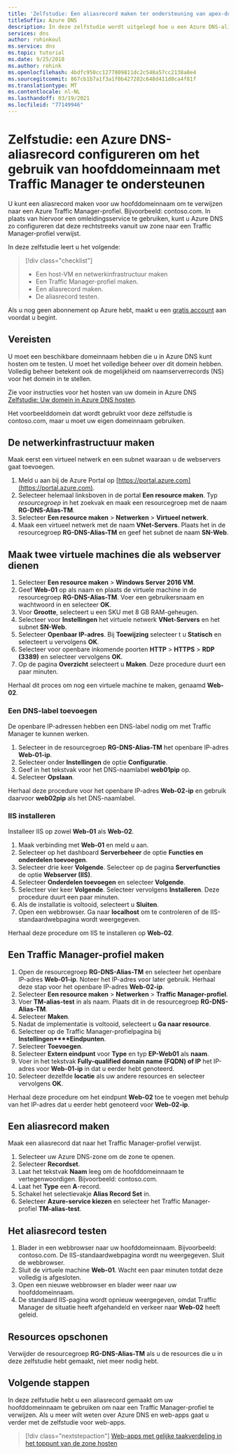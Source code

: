 ```yaml
---
title: 'Zelfstudie: Een aliasrecord maken ter ondersteuning van apex-domeinnamen - Traffic Manager'
titleSuffix: Azure DNS
description: In deze zelfstudie wordt uitgelegd hoe u een Azure DNS-aliasrecord kunt configureren om het gebruik van uw hoofddomeinnaam met Traffic Manager te ondersteunen.
services: dns
author: rohinkoul
ms.service: dns
ms.topic: tutorial
ms.date: 9/25/2018
ms.author: rohink
ms.openlocfilehash: 4bdfc950cc1277809811dc2c548a57cc2138a8e4
ms.sourcegitcommit: 867cb1b7a1f3a1f0b427282c648d411d0ca4f81f
ms.translationtype: MT
ms.contentlocale: nl-NL
ms.lasthandoff: 03/19/2021
ms.locfileid: "77149946"
---
```

# <a name="tutorial-configure-an-alias-record-to-support-apex-domain-names-with-traffic-manager"></a>Zelfstudie: een Azure DNS-aliasrecord configureren om het gebruik van hoofddomeinnaam met Traffic Manager te ondersteunen 

U kunt een aliasrecord maken voor uw hoofddomeinnaam om te verwijzen naar een Azure Traffic Manager-profiel. Bijvoorbeeld: contoso.com. In plaats van hiervoor een omleidingsservice te gebruiken, kunt u Azure DNS zo configureren dat deze rechtstreeks vanuit uw zone naar een Traffic Manager-profiel verwijst. 


In deze zelfstudie leert u het volgende:

> [!div class="checklist"]
> * Een host-VM en netwerkinfrastructuur maken
> * Een Traffic Manager-profiel maken.
> * Een aliasrecord maken.
> * De aliasrecord testen.


Als u nog geen abonnement op Azure hebt, maakt u een [gratis account](https://azure.microsoft.com/free/?WT.mc_id=A261C142F) aan voordat u begint.

## <a name="prerequisites"></a>Vereisten
U moet een beschikbare domeinnaam hebben die u in Azure DNS kunt hosten om te testen. U moet het volledige beheer over dit domein hebben. Volledig beheer betekent ook de mogelijkheid om naamserverrecords (NS) voor het domein in te stellen.

Zie voor instructies voor het hosten van uw domein in Azure DNS [Zelfstudie: Uw domein in Azure DNS hosten](dns-delegate-domain-azure-dns.md).

Het voorbeelddomein dat wordt gebruikt voor deze zelfstudie is contoso.com, maar u moet uw eigen domeinnaam gebruiken.

## <a name="create-the-network-infrastructure"></a>De netwerkinfrastructuur maken
Maak eerst een virtueel netwerk en een subnet waaraan u de webservers gaat toevoegen.
1. Meld u aan bij de Azure Portal op [https://portal.azure.com](https://portal.azure.com).
2. Selecteer helemaal linksboven in de portal **Een resource maken**. Typ *resourcegroep* in het zoekvak en maak een resourcegroep met de naam **RG-DNS-Alias-TM**.
3. Selecteer **Een resource maken** > **Netwerken** > **Virtueel netwerk**.
4. Maak een virtueel netwerk met de naam **VNet-Servers**. Plaats het in de resourcegroep **RG-DNS-Alias-TM** en geef het subnet de naam **SN-Web**.

## <a name="create-two-web-server-virtual-machines"></a>Maak twee virtuele machines die als webserver dienen
1. Selecteer **Een resource maken** > **Windows Server 2016 VM**.
2. Geef **Web-01** op als naam en plaats de virtuele machine in de resourcegroep **RG-DNS-Alias-TM**. Voer een gebruikersnaam en wachtwoord in en selecteer **OK**.
3. Voor **Grootte**, selecteert u een SKU met 8 GB RAM-geheugen.
4. Selecteer voor **Instellingen** het virtuele netwerk **VNet-Servers** en het subnet **SN-Web**.
5. Selecteer **Openbaar IP-adres**. Bij **Toewijzing** selecteer t u **Statisch** en selecteert u vervolgens **OK**.
6. Selecteer voor openbare inkomende poorten **HTTP** > **HTTPS** > **RDP (3389)** en selecteer vervolgens **OK**.
7. Op de pagina **Overzicht** selecteert u **Maken**. Deze procedure duurt een paar minuten.

Herhaal dit proces om nog een virtuele machine te maken, genaamd **Web-02**.

### <a name="add-a-dns-label"></a>Een DNS-label toevoegen
De openbare IP-adressen hebben een DNS-label nodig om met Traffic Manager te kunnen werken.
1. Selecteer in de resourcegroep **RG-DNS-Alias-TM** het openbare IP-adres **Web-01-ip**.
2. Selecteer onder **Instellingen** de optie **Configuratie**.
3. Geef in het tekstvak voor het DNS-naamlabel **web01pip** op.
4. Selecteer **Opslaan**.

Herhaal deze procedure voor het openbare IP-adres **Web-02-ip** en gebruik daarvoor **web02pip** als het DNS-naamlabel.

### <a name="install-iis"></a>IIS installeren

Installeer IIS op zowel **Web-01** als **Web-02**.

1. Maak verbinding met **Web-01** en meld u aan.
2. Selecteer op het dashboard **Serverbeheer** de optie **Functies en onderdelen toevoegen**.
3. Selecteer drie keer **Volgende**. Selecteer op de pagina **Serverfuncties** de optie **Webserver (IIS)**.
4. Selecteer **Onderdelen toevoegen** en selecteer **Volgende**.
5. Selecteer vier keer **Volgende**. Selecteer vervolgens **Installeren**. Deze procedure duurt een paar minuten.
6. Als de installatie is voltooid, selecteert u **Sluiten**.
7. Open een webbrowser. Ga naar **localhost** om te controleren of de IIS-standaardwebpagina wordt weergegeven.

Herhaal deze procedure om IIS te installeren op **Web-02**.


## <a name="create-a-traffic-manager-profile"></a>Een Traffic Manager-profiel maken

1. Open de resourcegroep **RG-DNS-Alias-TM** en selecteer het openbare IP-adres **Web-01-ip**. Noteer het IP-adres voor later gebruik. Herhaal deze stap voor het openbare IP-adres **Web-02-ip**.
1. Selecteer **Een resource maken** > **Netwerken** > **Traffic Manager-profiel**.
2. Voer **TM-alias-test** in als naam. Plaats dit in de resourcegroep **RG-DNS-Alias-TM**.
3. Selecteer **Maken**.
4. Nadat de implementatie is voltooid, selecteert u **Ga naar resource**.
5. Selecteer op de Traffic Manager-profielpagina bij **Instellingen****Eindpunten**.
6. Selecteer **Toevoegen**.
7. Selecteer **Extern eindpunt** voor **Type** en typ **EP-Web01** als **naam**.
8. Voer in het tekstvak **Fully-qualified domain name (FQDN) of IP** het IP-adres voor **Web-01-ip** in dat u eerder hebt genoteerd.
9. Selecteer dezelfde **locatie** als uw andere resources en selecteer vervolgens **OK**.

Herhaal deze procedure om het eindpunt **Web-02** toe te voegen met behulp van het IP-adres dat u eerder hebt genoteerd voor **Web-02-ip**.

## <a name="create-an-alias-record"></a>Een aliasrecord maken

Maak een aliasrecord dat naar het Traffic Manager-profiel verwijst.

1. Selecteer uw Azure DNS-zone om de zone te openen.
2. Selecteer **Recordset**.
3. Laat het tekstvak **Naam** leeg om de hoofddomeinnaam te vertegenwoordigen. Bijvoorbeeld: contoso.com.
4. Laat het **Type** een **A**-record.
5. Schakel het selectievakje **Alias Record Set** in.
6. Selecteer **Azure-service kiezen** en selecteer het Traffic Manager-profiel **TM-alias-test**.

## <a name="test-the-alias-record"></a>Het aliasrecord testen

1. Blader in een webbrowser naar uw hoofddomeinnaam. Bijvoorbeeld: contoso.com. De IIS-standaardwebpagina wordt nu weergegeven. Sluit de webbrowser.
2. Sluit de virtuele machine **Web-01**. Wacht een paar minuten totdat deze volledig is afgesloten.
3. Open een nieuwe webbrowser en blader weer naar uw hoofddomeinnaam.
4. De standaard IIS-pagina wordt opnieuw weergegeven, omdat Traffic Manager de situatie heeft afgehandeld en verkeer naar **Web-02** heeft geleid.

## <a name="clean-up-resources"></a>Resources opschonen

Verwijder de resourcegroep **RG-DNS-Alias-TM** als u de resources die u in deze zelfstudie hebt gemaakt, niet meer nodig hebt.

## <a name="next-steps"></a>Volgende stappen

In deze zelfstudie hebt u een aliasrecord gemaakt om uw hoofddomeinnaam te gebruiken om naar een Traffic Manager-profiel te verwijzen. Als u meer wilt weten over Azure DNS en web-apps gaat u verder met de zelfstudie voor web-apps.

> [!div class="nextstepaction"]
> [Web-apps met gelijke taakverdeling in het toppunt van de zone hosten](./dns-alias-appservice.md)
